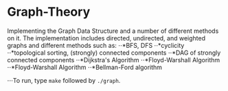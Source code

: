 # Graph-Theory
Implementing the Graph Data Structure and a number of different methods on it.
The implementation includes directed, undirected, and weighted graphs and different methods such as:
⋅⋅*BFS, DFS
⋅⋅*cyclicity
⋅⋅*topological sorting, (strongly) connected components
⋅⋅*DAG of strongly connected components
⋅⋅*Dijkstra's Algorithm
⋅⋅*Floyd-Warshall Algorithm
⋅⋅*Floyd-Warshall Algorithm
⋅⋅*Bellman-Ford algorithm


⋅⋅⋅To run, type `make` followed by `./graph`.
